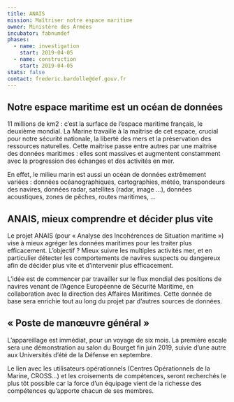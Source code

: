```yaml
---
title: ANAIS
mission: Maîtriser notre espace maritime
owner: Ministère des Armées
incubator: fabnumdef
phases:
  - name: investigation
    start: 2019-04-05
  - name: construction
    start: 2019-04-05
stats: false
contact: frederic.bardolle@def.gouv.fr
---
```


## Notre espace maritime est un océan de données

11 millions de km2 : c’est la surface de l’espace maritime français, le deuxième mondial. La Marine travaille à la maitrise de cet espace, crucial pour notre sécurité nationale, la liberté des mers et la préservation des ressources naturelles. Cette maitrise passe entre autres par une maitrise des données maritimes : elles sont massives et augmentent constamment avec la progression des échanges et des activités en mer.

En effet, le milieu marin est aussi un océan de données extrêmement variées : données océanographiques, cartographies, météo, transpondeurs des navires, données radar, satellites (radar, image …), données acoustiques, zones de pêches, routes maritimes, …

## ANAIS, mieux comprendre et décider plus vite

Le projet ANAIS (pour « Analyse des Incohérences de Situation maritime ») vise à mieux agréger les données maritimes pour les traiter plus efficacement. L’objectif ? Mieux suivre les multiples activités mer, et en particulier détecter les comportements de navires suspects ou dangereux afin de décider plus vite et d’intervenir plus efficacement.

L’idée est de commencer par travailler sur le flux mondial des positions de navires venant de l’Agence Européenne de Sécurité Maritime, en collaboration avec la direction des Affaires Maritimes. Cette donnée de base sera enrichie tout au long du projet par d’autres sources de données.

## « Poste de manœuvre général »

L’appareillage est immédiat, pour un voyage de six mois. La première escale sera une démonstration au salon du Bourget fin juin 2019, suivie d’une autre aux Universités d’été de la Défense en septembre.

Le lien avec les utilisateurs opérationnels (Centres Opérationnels de la Marine, CROSS…) et les croisements de compétences, seront recherchés le plus tôt possible car la force d’un équipage vient de la richesse des compétences qu’apporte chacun de ses membres.
